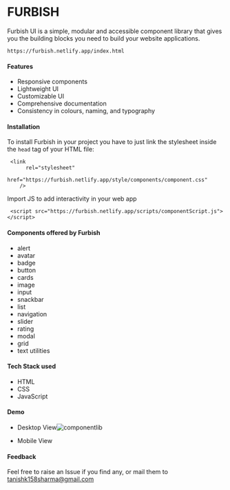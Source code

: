 
# FURBISH 

Furbish UI is a simple, modular and accessible component library that gives you the building blocks you need to build your website applications.
```
https://furbish.netlify.app/index.html
```
#### Features

- Responsive components
- Lightweight UI
- Customizable UI
- Comprehensive documentation
- Consistency in colours, naming, and typography



#### Installation
To install Furbish in your project you have to just link the stylesheet inside the `head` tag of your HTML file:
```
 <link
      rel="stylesheet"
      href="https://furbish.netlify.app/style/components/component.css"
    />
```
Import JS to add interactivity in your web app
```
 <script src="https://furbish.netlify.app/scripts/componentScript.js"></script>
```
#### Components offered by Furbish 

- alert
- avatar
- badge
- button
- cards
- image
- input
- snackbar
- list
- navigation
- slider
- rating
- modal
- grid
- text utilities
 
 

#### Tech Stack used

- HTML
- CSS
- JavaScript

#### Demo
- Desktop View![componentlib](https://user-images.githubusercontent.com/90030549/155008118-e35a0e4c-53ec-43ee-a0d1-8274551a68cf.gif)

- Mobile View


#### Feedback
Feel free to raise an Issue if you find any, or  mail them to [tanishk158sharma@gmail.com](mailto:tanishk158sharma@gmail.com)

